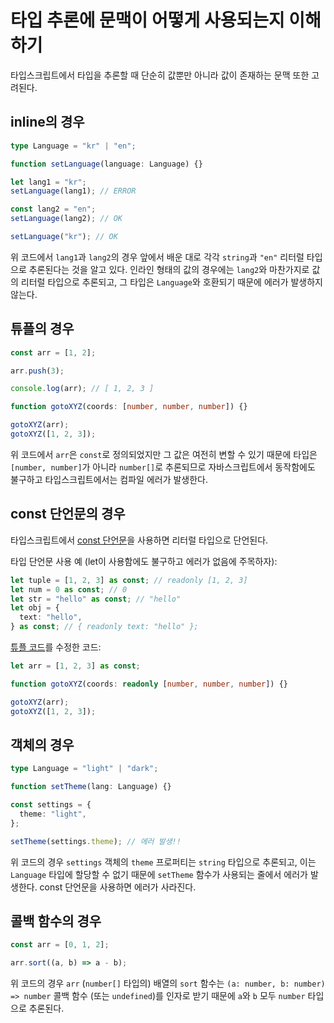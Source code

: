 # 타입 추론에 문맥이 어떻게 사용되는지 이해하기

타입스크립트에서 타입을 추론할 때 단순히 값뿐만 아니라 값이 존재하는 문맥 또한 고려된다.

## inline의 경우

```ts
type Language = "kr" | "en";

function setLanguage(language: Language) {}

let lang1 = "kr";
setLanguage(lang1); // ERROR

const lang2 = "en";
setLanguage(lang2); // OK

setLanguage("kr"); // OK
```

위 코드에서 `lang1`과 `lang2`의 경우 앞에서 배운 대로 각각 `string`과 `"en"` 리터럴
타입으로 추론된다는 것을 알고 있다. 인라인 형태의 값의 경우에는 `lang2`와 마찬가지로 값의
리터럴 타입으로 추론되고, 그 타입은 `Language`와 호환되기 때문에 에러가 발생하지 않는다.

## 튜플의 경우

```ts
const arr = [1, 2];

arr.push(3);

console.log(arr); // [ 1, 2, 3 ]

function gotoXYZ(coords: [number, number, number]) {}

gotoXYZ(arr);
gotoXYZ([1, 2, 3]);
```

위 코드에서 `arr`은 `const`로 정의되었지만 그 값은 여전히 변할 수 있기 때문에 타입은
`[number, number]`가 아니라 `number[]`로 추론되므로 자바스크립트에서 동작함에도 불구하고
타입스크립트에서는 컴파일 에러가 발생한다.

## const 단언문의 경우

타입스크립트에서 [const 단언문](type-assertions)을 사용하면 리터럴 타입으로 단언된다.

타입 단언문 사용 예 (let이 사용함에도 불구하고 에러가 없음에 주목하자):

```ts
let tuple = [1, 2, 3] as const; // readonly [1, 2, 3]
let num = 0 as const; // 0
let str = "hello" as const; // "hello"
let obj = {
  text: "hello",
} as const; // { readonly text: "hello" };
```

[튜플 코드](#튜플의-경우)를 수정한 코드:

```ts
let arr = [1, 2, 3] as const;

function gotoXYZ(coords: readonly [number, number, number]) {}

gotoXYZ(arr);
gotoXYZ([1, 2, 3]);
```

## 객체의 경우

```ts
type Language = "light" | "dark";

function setTheme(lang: Language) {}

const settings = {
  theme: "light",
};

setTheme(settings.theme); // 에러 발생!!
```

위 코드의 경우 `settings` 객체의 `theme` 프로퍼티는 `string` 타입으로 추론되고, 이는
`Language` 타입에 할당할 수 없기 때문에 `setTheme` 함수가 사용되는 줄에서 에러가 발생한다.
const 단언문을 사용하면 에러가 사라진다.

## 콜백 함수의 경우

```ts
const arr = [0, 1, 2];

arr.sort((a, b) => a - b);
```

위 코드의 경우 `arr` (`number[]` 타입의) 배열의 `sort` 함수는
`(a: number, b: number) => number` 콜백 함수 (또는 `undefined`)를 인자로 받기 때문에
`a`와 `b` 모두 `number` 타입으로 추론된다.

[type-assertions]: https://www.typescriptlang.org/docs/handbook/release-notes/typescript-3-4.html#const-assertions

